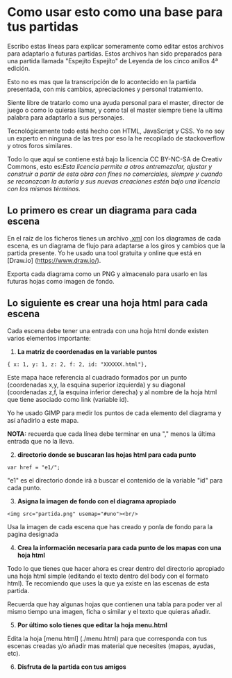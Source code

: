 # Como usar esto como una base para tus partidas

Escribo estas líneas para explicar someramente como editar estos archivos para adaptarlo a futuras partidas. Estos archivos han sido preparados para una partida llamada "Espejíto Espejíto" de Leyenda de los cinco anillos 4ª edición.

Esto no es mas que la transcripción de lo acontecido en la partida presentada, con mis cambios, apreciaciones y personal tratamiento.

Siente libre de tratarlo como una ayuda personal para el master, director de juego o como lo quieras llamar,  y como tal el  master siempre tiene la ultima palabra para adaptarlo a sus personajes.

Tecnológicamente todo está hecho con HTML, JavaScript y CSS. Yo no soy un experto en ninguna de las tres por eso la he recopilado de stackoverflow y otros foros similares.

Todo lo que aquí se contiene está bajo la licencia CC BY-NC-SA de Creativ Commons, esto es:*Esta licencia permite a otros entremezclar, ajustar y construir a partir de esta obra con fines no comerciales, siempre y cuando se reconozcan la autoría y sus nuevas creaciones estén bajo una licencia con los mismos términos.*

## Lo primero es crear un diagrama para cada escena

En el raíz de los ficheros tienes un archivo [.xml](./Espejito-espejito.xml) con los diagramas de cada escena, es un diagrama de flujo para adaptarse a los giros y cambios que la partida presente. Yo he usado una tool gratuita y online que está en [Draw.io] (https://www.draw.io/).

Exporta cada diagrama como un PNG y almacenalo para usarlo en las futuras hojas como imagen de fondo.

## Lo siguiente es crear una hoja html para cada escena

Cada escena debe tener una entrada con una hoja html donde existen varios elementos importante:

1. **La matriz de coordenadas en la variable puntos**
```
{ x: 1, y: 1, z: 2, f: 2, id: "XXXXXX.html"},
```
Este mapa hace referencia al cuadrado formados por un punto (coordenadas x,y, la esquina superior izquierda) y su diagonal (coordenadas z,f, la esquina inferior derecha) y al nombre de la hoja html que tiene asociado como link (variable id).

Yo he usado GIMP para medir los puntos de cada elemento del diagrama y así añadirlo a este mapa.

**NOTA:** recuerda que cada línea debe terminar en una "," menos la última entrada que no la lleva.

2. **directorio donde se buscaran las hojas html para cada punto**
```
var href = "e1/";
```
"e1" es el directorio donde irá a buscar el contenido de la variable "id" para cada punto.

3. **Asigna la imagen de fondo con el diagrama apropiado**
```
<img src="partida.png" usemap="#uno"><br/>
```
Usa la imagen de cada escena que has creado y ponla de fondo para la pagina designada

4. **Crea la información necesaria para cada punto de los mapas con una hoja html**

Todo lo que tienes que hacer ahora es crear dentro del directorio apropiado una hoja html simple (editando el texto dentro del body con el formato html). Te recomiendo que uses la que ya existe en las escenas de esta partida.

Recuerda que hay algunas hojas que contienen una tabla para poder ver al mismo tiempo una imagen, ficha o similar y el texto que quieras añadir.

5. **Por último solo tienes que editar la hoja menu.html**

Edita la hoja [menu.html] (./menu.html) para que corresponda con tus escenas creadas y/o añadir mas material que necesites (mapas, ayudas, etc).

6. **Disfruta de la partida con tus amigos**
